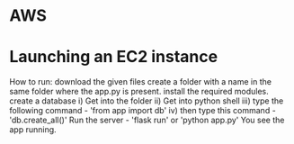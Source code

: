 # AWS
# Launching an EC2 instance
How to run:
download the given files
create a folder with a name in the same folder where the app.py is present.
install the required modules.
create a database
i) Get into the folder
ii) Get into python shell
iii) type the following command - 'from app import db'
iv) then type this command - 'db.create_all()'
Run the server - 'flask run' or 'python app.py'
You see the app running. 
